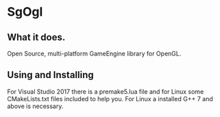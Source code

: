 # SgOgl

## What it does.

Open Source, multi-platform GameEngine library for OpenGL.

## Using and Installing

For Visual Studio 2017 there is a premake5.lua file and for Linux some CMakeLists.txt files included to help you. For Linux a installed G++ 7 and above is necessary.
